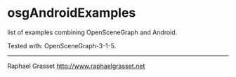 osgAndroidExamples
==================

list of examples combining OpenSceneGraph and Android.

Tested with: OpenSceneGraph-3-1-5.


-------------------------------------
Raphael Grasset
http://www.raphaelgrasset.net
